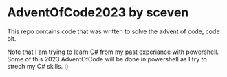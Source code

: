 # AdventOfCode2023 by sceven
This repo contains code that was written to solve the advent of code, code bit.

Note that I am trying to learn C# from my past experiance with powershell. Some of this 2023 AdventOfCode will be done in powershell as I try to strech my C# skills. :)